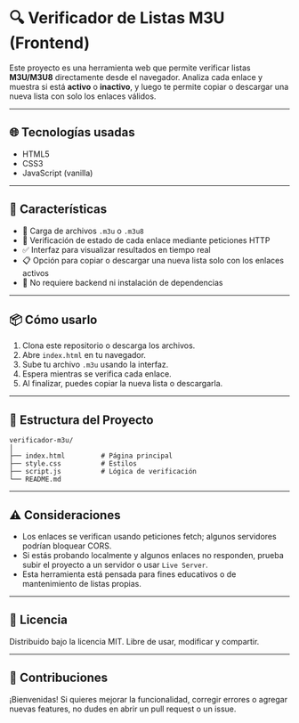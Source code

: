 
# 🔍 Verificador de Listas M3U (Frontend)

Este proyecto es una herramienta web que permite verificar listas **M3U/M3U8** directamente desde el navegador. Analiza cada enlace y muestra si está **activo** o **inactivo**, y luego te permite copiar o descargar una nueva lista con solo los enlaces válidos.

---

## 🌐 Tecnologías usadas

- HTML5
- CSS3
- JavaScript (vanilla)

---

## 🚀 Características

- 📂 Carga de archivos `.m3u` o `.m3u8`
- 🔎 Verificación de estado de cada enlace mediante peticiones HTTP
- ✅ Interfaz para visualizar resultados en tiempo real
- 📋 Opción para copiar o descargar una nueva lista solo con los enlaces activos
- 🧠 No requiere backend ni instalación de dependencias

---

## 📦 Cómo usarlo

1. Clona este repositorio o descarga los archivos.
2. Abre `index.html` en tu navegador.
3. Sube tu archivo `.m3u` usando la interfaz.
4. Espera mientras se verifica cada enlace.
5. Al finalizar, puedes copiar la nueva lista o descargarla.

---

## 📁 Estructura del Proyecto

```
verificador-m3u/
│
├── index.html         # Página principal
├── style.css          # Estilos
├── script.js          # Lógica de verificación
└── README.md
```

---

## ⚠️ Consideraciones

- Los enlaces se verifican usando peticiones fetch; algunos servidores podrían bloquear CORS.
- Si estás probando localmente y algunos enlaces no responden, prueba subir el proyecto a un servidor o usar `Live Server`.
- Esta herramienta está pensada para fines educativos o de mantenimiento de listas propias.

---

## 📄 Licencia

Distribuido bajo la licencia MIT. Libre de usar, modificar y compartir.

---

## 🙌 Contribuciones

¡Bienvenidas! Si quieres mejorar la funcionalidad, corregir errores o agregar nuevas features, no dudes en abrir un pull request o un issue.
